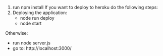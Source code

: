 1. run npm install
If you want to deploy to heroku do the following steps:
2. Deploying the application:
    * node run deploy
    * node start

Otherwise:
- run node server.js
- go to: http://localhost:3000/